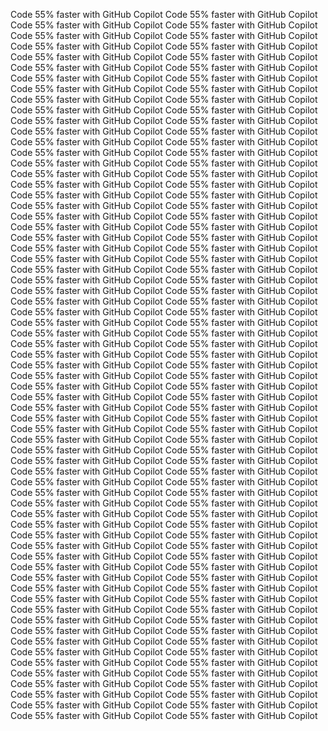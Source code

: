 Code 55% faster with GitHub Copilot Code 55% faster with GitHub Copilot Code 55% faster with GitHub Copilot Code 55% faster with GitHub Copilot Code 55% faster with GitHub Copilot Code 55% faster with GitHub Copilot Code 55% faster with GitHub Copilot Code 55% faster with GitHub Copilot Code 55% faster with GitHub Copilot Code 55% faster with GitHub Copilot Code 55% faster with GitHub Copilot Code 55% faster with GitHub Copilot Code 55% faster with GitHub Copilot Code 55% faster with GitHub Copilot Code 55% faster with GitHub Copilot Code 55% faster with GitHub Copilot Code 55% faster with GitHub Copilot Code 55% faster with GitHub Copilot Code 55% faster with GitHub Copilot Code 55% faster with GitHub Copilot Code 55% faster with GitHub Copilot Code 55% faster with GitHub Copilot Code 55% faster with GitHub Copilot Code 55% faster with GitHub Copilot Code 55% faster with GitHub Copilot Code 55% faster with GitHub Copilot Code 55% faster with GitHub Copilot Code 55% faster with GitHub Copilot Code 55% faster with GitHub Copilot Code 55% faster with GitHub Copilot Code 55% faster with GitHub Copilot Code 55% faster with GitHub Copilot Code 55% faster with GitHub Copilot Code 55% faster with GitHub Copilot Code 55% faster with GitHub Copilot Code 55% faster with GitHub Copilot Code 55% faster with GitHub Copilot Code 55% faster with GitHub Copilot Code 55% faster with GitHub Copilot Code 55% faster with GitHub Copilot Code 55% faster with GitHub Copilot Code 55% faster with GitHub Copilot Code 55% faster with GitHub Copilot Code 55% faster with GitHub Copilot Code 55% faster with GitHub Copilot Code 55% faster with GitHub Copilot Code 55% faster with GitHub Copilot Code 55% faster with GitHub Copilot Code 55% faster with GitHub Copilot Code 55% faster with GitHub Copilot Code 55% faster with GitHub Copilot Code 55% faster with GitHub Copilot Code 55% faster with GitHub Copilot Code 55% faster with GitHub Copilot Code 55% faster with GitHub Copilot Code 55% faster with GitHub Copilot Code 55% faster with GitHub Copilot Code 55% faster with GitHub Copilot Code 55% faster with GitHub Copilot Code 55% faster with GitHub Copilot Code 55% faster with GitHub Copilot Code 55% faster with GitHub Copilot Code 55% faster with GitHub Copilot Code 55% faster with GitHub Copilot Code 55% faster with GitHub Copilot Code 55% faster with GitHub Copilot Code 55% faster with GitHub Copilot Code 55% faster with GitHub Copilot Code 55% faster with GitHub Copilot Code 55% faster with GitHub Copilot Code 55% faster with GitHub Copilot Code 55% faster with GitHub Copilot Code 55% faster with GitHub Copilot Code 55% faster with GitHub Copilot Code 55% faster with GitHub Copilot Code 55% faster with GitHub Copilot Code 55% faster with GitHub Copilot Code 55% faster with GitHub Copilot Code 55% faster with GitHub Copilot Code 55% faster with GitHub Copilot Code 55% faster with GitHub Copilot Code 55% faster with GitHub Copilot Code 55% faster with GitHub Copilot Code 55% faster with GitHub Copilot Code 55% faster with GitHub Copilot Code 55% faster with GitHub Copilot Code 55% faster with GitHub Copilot Code 55% faster with GitHub Copilot Code 55% faster with GitHub Copilot Code 55% faster with GitHub Copilot Code 55% faster with GitHub Copilot Code 55% faster with GitHub Copilot Code 55% faster with GitHub Copilot Code 55% faster with GitHub Copilot Code 55% faster with GitHub Copilot Code 55% faster with GitHub Copilot Code 55% faster with GitHub Copilot Code 55% faster with GitHub Copilot Code 55% faster with GitHub Copilot Code 55% faster with GitHub Copilot Code 55% faster with GitHub Copilot Code 55% faster with GitHub Copilot Code 55% faster with GitHub Copilot Code 55% faster with GitHub Copilot Code 55% faster with GitHub Copilot Code 55% faster with GitHub Copilot Code 55% faster with GitHub Copilot Code 55% faster with GitHub Copilot Code 55% faster with GitHub Copilot Code 55% faster with GitHub Copilot Code 55% faster with GitHub Copilot Code 55% faster with GitHub Copilot Code 55% faster with GitHub Copilot Code 55% faster with GitHub Copilot Code 55% faster with GitHub Copilot Code 55% faster with GitHub Copilot Code 55% faster with GitHub Copilot Code 55% faster with GitHub Copilot Code 55% faster with GitHub Copilot Code 55% faster with GitHub Copilot Code 55% faster with GitHub Copilot Code 55% faster with GitHub Copilot Code 55% faster with GitHub Copilot Code 55% faster with GitHub Copilot Code 55% faster with GitHub Copilot Code 55% faster with GitHub Copilot Code 55% faster with GitHub Copilot Code 55% faster with GitHub Copilot Code 55% faster with GitHub Copilot Code 55% faster with GitHub Copilot Code 55% faster with GitHub Copilot Code 55% faster with GitHub Copilot Code 55% faster with GitHub Copilot Code 55% faster with GitHub Copilot 
